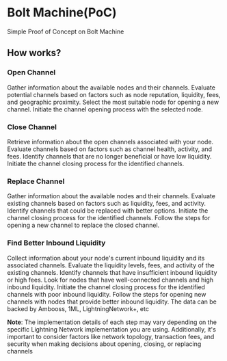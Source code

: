 # Bolt Machine(PoC)

Simple Proof of Concept on Bolt Machine

## How works?

 ### Open Channel
 
Gather information about the available nodes and their channels.
Evaluate potential channels based on factors such as node reputation, liquidity, fees, and geographic proximity.
Select the most suitable node for opening a new channel.
Initiate the channel opening process with the selected node.
     
 ### Close Channel
 
 Retrieve information about the open channels associated with your node.
 Evaluate channels based on factors such as channel health, activity, and fees.
 Identify channels that are no longer beneficial or have low liquidity.
 Initiate the channel closing process for the identified channels.
 
 ### Replace Channel
 
Gather information about the available nodes and their channels.
Evaluate existing channels based on factors such as liquidity, fees, and activity.
Identify channels that could be replaced with better options.
Initiate the channel closing process for the identified channels.
Follow the steps for opening a new channel to replace the closed channel.
 
 ### Find Better Inbound Liquidity
 
Collect information about your node's current inbound liquidity and its associated channels.
Evaluate the liquidity levels, fees, and activity of the existing channels.
Identify channels that have insufficient inbound liquidity or high fees.
Look for nodes that have well-connected channels and high inbound liquidity.
Initiate the channel closing process for the identified channels with poor inbound liquidity.
Follow the steps for opening new channels with nodes that provide better inbound liquidity.
The data can be backed by Ambooss, 1ML, LightningNetwork+, etc

**Note**: The implementation details of each step may vary depending on the specific Lightning Network implementation you are using. Additionally, it's important to consider factors like network topology, transaction fees, and security when making decisions about opening, closing, or replacing channels
